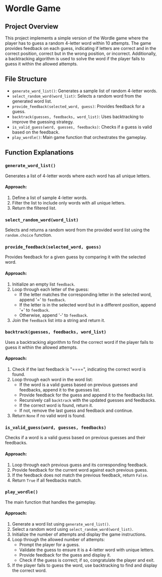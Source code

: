 # Wordle Game

## Project Overview

This project implements a simple version of the Wordle game where the player has to guess a random 4-letter word within 10 attempts. The game provides feedback on each guess, indicating if letters are correct and in the correct position, correct but in the wrong position, or incorrect. Additionally, a backtracking algorithm is used to solve the word if the player fails to guess it within the allowed attempts.

## File Structure

- `generate_word_list()`: Generates a sample list of random 4-letter words.
- `select_random_word(word_list)`: Selects a random word from the generated word list.
- `provide_feedback(selected_word, guess)`: Provides feedback for a guess.
- `backtrack(guesses, feedbacks, word_list)`: Uses backtracking to improve the guessing strategy.
- `is_valid_guess(word, guesses, feedbacks)`: Checks if a guess is valid based on the feedback.
- `play_wordle()`: Main game function that orchestrates the gameplay.

## Function Explanations

### `generate_word_list()`

Generates a list of 4-letter words where each word has all unique letters.

#### Approach:

1. Define a list of sample 4-letter words.
2. Filter the list to include only words with all unique letters.
3. Return the filtered list.

### `select_random_word(word_list)`

Selects and returns a random word from the provided word list using the `random.choice` function.

### `provide_feedback(selected_word, guess)`

Provides feedback for a given guess by comparing it with the selected word.

#### Approach:

1. Initialize an empty list `feedback`.
2. Loop through each letter of the guess:
   - If the letter matches the corresponding letter in the selected word, append '=' to `feedback`.
   - If the letter is in the selected word but in a different position, append '+' to `feedback`.
   - Otherwise, append '-' to `feedback`.
3. Join the `feedback` list into a string and return it.

### `backtrack(guesses, feedbacks, word_list)`

Uses a backtracking algorithm to find the correct word if the player fails to guess it within the allowed attempts.

#### Approach:

1. Check if the last feedback is "====", indicating the correct word is found.
2. Loop through each word in the word list:
   - If the word is a valid guess based on previous guesses and feedbacks, append it to the guesses list.
   - Provide feedback for the guess and append it to the feedbacks list.
   - Recursively call `backtrack` with the updated guesses and feedbacks.
   - If the correct word is found, return it.
   - If not, remove the last guess and feedback and continue.
3. Return `None` if no valid word is found.

### `is_valid_guess(word, guesses, feedbacks)`

Checks if a word is a valid guess based on previous guesses and their feedbacks.

#### Approach:

1. Loop through each previous guess and its corresponding feedback.
2. Provide feedback for the current word against each previous guess.
3. If the feedback does not match the previous feedback, return `False`.
4. Return `True` if all feedbacks match.

### `play_wordle()`

The main function that handles the gameplay.

#### Approach:

1. Generate a word list using `generate_word_list()`.
2. Select a random word using `select_random_word(word_list)`.
3. Initialize the number of attempts and display the game instructions.
4. Loop through the allowed number of attempts:
   - Prompt the player for a guess.
   - Validate the guess to ensure it is a 4-letter word with unique letters.
   - Provide feedback for the guess and display it.
   - Check if the guess is correct; if so, congratulate the player and exit.
5. If the player fails to guess the word, use backtracking to find and display the correct word.
